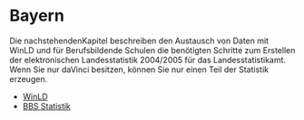 # Bayern

Die nachstehendenKapitel beschreiben den Austausch von Daten mit WinLD und für Berufsbildende Schulen die benötigten Schritte zum Erstellen der elektronischen Landesstatistik 2004\/2005 für das Landesstatistikamt. Wenn Sie nur daVinci besitzen, können Sie nur einen Teil der Statistik erzeugen.

* [WinLD](https://doc.ls.stueber.de/bayern/winld/)
* [BBS Statistik](https://doc.ls.stueber.de/bayern/bbs/)


